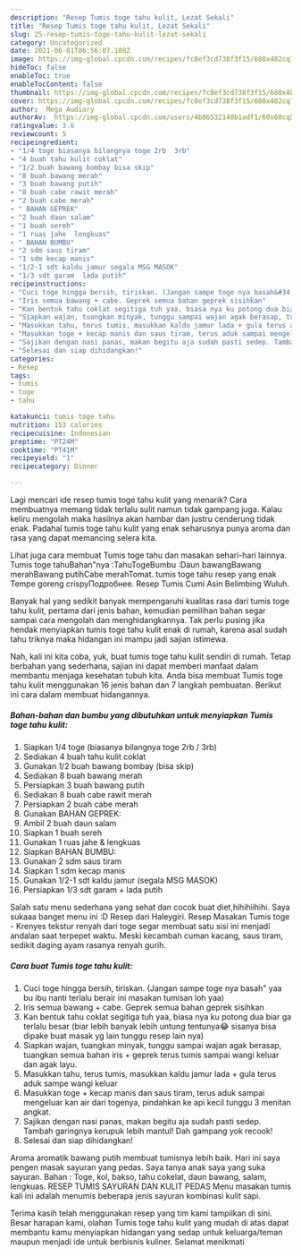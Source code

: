 ```yaml
---
description: "Resep Tumis toge tahu kulit, Lezat Sekali"
title: "Resep Tumis toge tahu kulit, Lezat Sekali"
slug: 25-resep-tumis-toge-tahu-kulit-lezat-sekali
category: Uncategorized
date: 2021-06-01T06:56:07.108Z
image: https://img-global.cpcdn.com/recipes/fc8ef3cd738f3f15/680x482cq70/tumis-toge-tahu-kulit-foto-resep-utama.jpg
hideToc: false
enableToc: true
enableTocContent: false
thumbnail: https://img-global.cpcdn.com/recipes/fc8ef3cd738f3f15/680x482cq70/tumis-toge-tahu-kulit-foto-resep-utama.jpg
cover: https://img-global.cpcdn.com/recipes/fc8ef3cd738f3f15/680x482cq70/tumis-toge-tahu-kulit-foto-resep-utama.jpg
author:  Mega Audiary
authorAv:  https://img-global.cpcdn.com/users/4b86532140b1adf1/60x60cq50/avatar.jpg
ratingvalue: 3.6
reviewcount: 5
recipeingredient:
- "1/4 toge biasanya bilangnya toge 2rb  3rb"
- "4 buah tahu kulit coklat"
- "1/2 buah bawang bombay bisa skip"
- "8 buah bawang merah"
- "3 buah bawang putih"
- "8 buah cabe rawit merah"
- "2 buah cabe merah"
- " BAHAN GEPREK"
- "2 buah daun salam"
- "1 buah sereh"
- "1 ruas jahe  lengkuas"
- " BAHAN BUMBU"
- "2 sdm saus tiram"
- "1 sdm kecap manis"
- "1/2-1 sdt kaldu jamur segala MSG MASOK"
- "1/3 sdt garam  lada putih"
recipeinstructions:
- "Cuci toge hingga bersih, tiriskan. (Jangan sampe toge nya basah&#34; yaa bu ibu nanti terlalu berair ini masakan tumisan loh yaa)"
- "Iris semua bawang + cabe. Geprek semua bahan geprek sisihkan"
- "Kan bentuk tahu coklat segitiga tuh yaa, biasa nya ku potong dua biar ga terlalu besar (biar lebih banyak lebih untung tentunya😂 sisanya bisa dipake buat masak yg lain tunggu resep lain nya)"
- "Siapkan wajan, tuangkan minyak, tunggu sampai wajan agak berasap, tuangkan semua bahan iris + geprek terus tumis sampai wangi keluar dan agak layu."
- "Masukkan tahu, terus tumis, masukkan kaldu jamur lada + gula terus aduk sampe wangi keluar"
- "Masukkan toge + kecap manis dan saus tiram, terus aduk sampai mengeluar kan air dari togenya, pindahkan ke api kecil tunggu 3 menitan angkat."
- "Sajikan dengan nasi panas, makan begitu aja sudah pasti sedep. Tambah garingnya kerupuk lebih mantul! Dah gampang yok recook!"
- "Selesai dan siap dihidangkan!"
categories:
- Resep
tags:
- tumis
- toge
- tahu

katakunci: tumis toge tahu 
nutrition: 153 calories
recipecuisine: Indonesian
preptime: "PT24M"
cooktime: "PT41M"
recipeyield: "1"
recipecategory: Dinner

---
```



Lagi mencari ide resep tumis toge tahu kulit yang menarik? Cara membuatnya memang tidak terlalu sulit namun tidak gampang juga. Kalau keliru mengolah maka hasilnya akan hambar dan justru cenderung tidak enak. Padahal tumis toge tahu kulit yang enak seharusnya punya aroma dan rasa yang dapat memancing selera kita.


Lihat juga cara membuat Tumis toge tahu dan masakan sehari-hari lainnya. Tumis toge tahuBahan&#34;nya :TahuTogeBumbu :Daun bawangBawang merahBawang putihCabe merahTomat. tumis toge tahu resep yang enak Tempe goreng crispyПодробнее. Resep Tumis Cumi Asin Belimbing Wuluh.

Banyak hal yang sedikit banyak mempengaruhi kualitas rasa dari tumis toge tahu kulit, pertama dari jenis bahan, kemudian pemilihan bahan segar sampai cara mengolah dan menghidangkannya. Tak perlu pusing jika hendak menyiapkan tumis toge tahu kulit enak di rumah, karena asal sudah tahu triknya maka hidangan ini mampu jadi sajian istimewa.


Nah, kali ini kita coba, yuk, buat tumis toge tahu kulit sendiri di rumah. Tetap berbahan yang sederhana, sajian ini dapat memberi manfaat dalam membantu menjaga kesehatan tubuh kita. Anda bisa membuat Tumis toge tahu kulit menggunakan 16 jenis bahan dan 7 langkah pembuatan. Berikut ini cara dalam membuat hidangannya.

<!--inarticleads1-->

##### Bahan-bahan dan bumbu yang dibutuhkan untuk menyiapkan Tumis toge tahu kulit:

1. Siapkan 1/4 toge (biasanya bilangnya toge 2rb / 3rb)
1. Sediakan 4 buah tahu kulit coklat
1. Gunakan 1/2 buah bawang bombay (bisa skip)
1. Sediakan 8 buah bawang merah
1. Persiapkan 3 buah bawang putih
1. Sediakan 8 buah cabe rawit merah
1. Persiapkan 2 buah cabe merah
1. Gunakan  BAHAN GEPREK:
1. Ambil 2 buah daun salam
1. Siapkan 1 buah sereh
1. Gunakan 1 ruas jahe &amp; lengkuas
1. Siapkan  BAHAN BUMBU:
1. Gunakan 2 sdm saus tiram
1. Siapkan 1 sdm kecap manis
1. Gunakan 1/2-1 sdt kaldu jamur (segala MSG MASOK)
1. Persiapkan 1/3 sdt garam + lada putih


Salah satu menu sederhana yang sehat dan cocok buat diet,hihihiihihi. Saya sukaaa banget menu ini :D Resep dari Haleygiri. Resep Masakan Tumis toge - Krenyes tekstur renyah dari toge segar membuat satu sisi ini menjadi andalan saat terpepet waktu. Meski kecambah cuman kacang, saus tiram, sedikit daging ayam rasanya renyah gurih. 

<!--inarticleads2-->

##### Cara buat Tumis toge tahu kulit:

1. Cuci toge hingga bersih, tiriskan. (Jangan sampe toge nya basah&#34; yaa bu ibu nanti terlalu berair ini masakan tumisan loh yaa)
1. Iris semua bawang + cabe. Geprek semua bahan geprek sisihkan
1. Kan bentuk tahu coklat segitiga tuh yaa, biasa nya ku potong dua biar ga terlalu besar (biar lebih banyak lebih untung tentunya😂 sisanya bisa dipake buat masak yg lain tunggu resep lain nya)
1. Siapkan wajan, tuangkan minyak, tunggu sampai wajan agak berasap, tuangkan semua bahan iris + geprek terus tumis sampai wangi keluar dan agak layu.
1. Masukkan tahu, terus tumis, masukkan kaldu jamur lada + gula terus aduk sampe wangi keluar
1. Masukkan toge + kecap manis dan saus tiram, terus aduk sampai mengeluar kan air dari togenya, pindahkan ke api kecil tunggu 3 menitan angkat.
1. Sajikan dengan nasi panas, makan begitu aja sudah pasti sedep. Tambah garingnya kerupuk lebih mantul! Dah gampang yok recook!
1. Selesai dan siap dihidangkan!

Aroma aromatik bawang putih membuat tumisnya lebih baik. Hari ini saya pengen masak sayuran yang pedas. Saya tanya anak saya yang suka sayuran. Bahan : Toge, kol, bakso, tahu cokelat, daun bawang, salam, lengkuas. RESEP TUMIS SAYURAN DAN KULIT PEDAS Menu masakan tumis kali ini adalah menumis beberapa jenis sayuran kombinasi kulit sapi. 

Terima kasih telah menggunakan resep yang tim kami tampilkan di sini. Besar harapan kami, olahan Tumis toge tahu kulit yang mudah di atas dapat membantu kamu menyiapkan hidangan yang sedap untuk keluarga/teman maupun menjadi ide untuk berbisnis kuliner. Selamat menikmati
